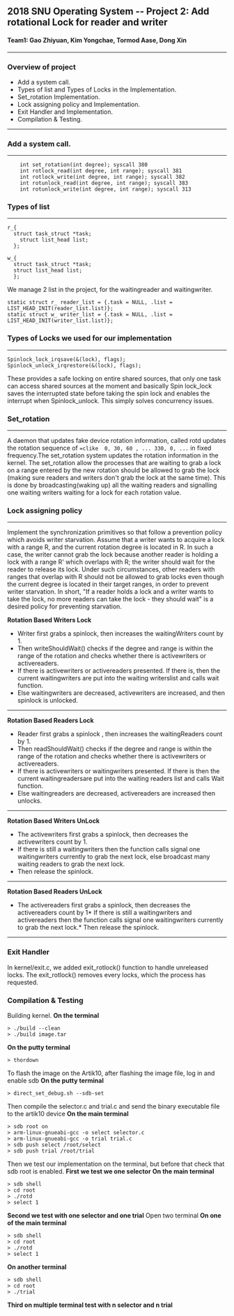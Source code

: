 ## 2018 SNU Operating System -- Project 2: Add rotational Lock for reader and writer

#### Team1: Gao Zhiyuan, Kim Yongchae, Tormod Aase, Dong Xin
---
### Overview of project
* Add a system call.
* Types of list and Types of Locks in the Implementation.
* Set_rotation Implementation.
* Lock assigning policy and Implementation.
* Exit Handler and Implementation.
* Compilation & Testing.
---
### Add a system call.
---
```=clike
    int set_rotation(int degree); syscall 380
    int rotlock_read(int degree, int range); syscall 381
    int rotlock_write(int degree, int range); syscall 382
    int rotunlock_read(int degree, int range); syscall 383
    int rotunlock_write(int degree, int range); syscall 313
```
### Types of list
---
```=clikestruct 
r_{  
  struct task_struct *task;  
    struct list_head list;  
  };
```
```=clikestruct 
w_{  
  struct task_struct *task;  
  struct list_head list;  
  };
```
We manage 2 list in the project, for the waitingreader and waitingwriter.
```=clike  
static struct r_ reader_list = {.task = NULL, .list = LIST_HEAD_INIT(reader_list.list)};    
static struct w_ writer_list = {.task = NULL, .list = LIST_HEAD_INIT(writer_list.list)};
```
### Types of Locks we used for our implementation
---
```=clike
Spinlock_lock_irqsave(&(lock), flags);
Spinlock_unlock_irqrestore(&(lock), flags);
```
These provides a safe locking on entire shared sources, that only one task can access shared sources at the moment and basically Spin lock_lock saves the interrupted state before taking the spin lock and enables the interrupt when Spinlock_unlock. This simply solves concurrency issues.

### Set_rotation
---
A daemon that updates fake device rotation information, called rotd updates the rotation sequence of ```=clike  0, 30, 60 , ... 330, 0, ...``` in fixed frequency.The set_rotation system updates the rotation information in the kernel. The set_rotation allow the processes that are waiting to grab a lock on a range entered by the new rotation should be allowed to grab the lock (making sure readers and writers don't grab the lock at the same time). This is done by broadcasting(waking up) all the waiting readers and signalling one waiting writers waiting for a lock for each rotation value.

### Lock assigning policy
---

Implement the synchronization primitives so that follow a prevention policy which avoids writer starvation. Assume that a writer wants to acquire a lock with a range R, and the current rotation degree is located in R. In such a case, the writer cannot grab the lock because another reader is holding a lock with a range R' which overlaps with R; the writer should wait for the reader to release its lock. Under such circumstances, other readers with ranges that overlap with R should not be allowed to grab locks even though the current degree is located in their target ranges, in order to prevent writer starvation. In short, "If a reader holds a lock and a writer wants to take the lock, no more readers can take the lock - they should wait" is a desired policy for preventing starvation.

**Rotation Based Writers Lock**
* Writer first grabs a spinlock, then increases the waitingWriters count by 1.
* Then writeShouldWait() checks if the degree and range is within the range of the rotation and checks whether there is activewriters or activereaders.
* If there is activewriters or activereaders presented. If there is, then the current waitingwriters are put into the waiting writerslist and calls wait function.
* Else waitingwriters are decreased, activewriters are increased, and then spinlock is unlocked.
---
**Rotation Based Readers Lock**
* Reader first grabs a spinlock , then increases the waitingReaders count by 1.
* Then readShouldWait() checks if the degree and range is within the range of the rotation and checks whether there is activewriters or activereaders.
* If there is activewriters or waitingwriters presented. If there is then the current waitingreadersare put into the waiting readers list and calls Wait function.
* Else waitingreaders are decreased, activereaders are increased then unlocks.
---
**Rotation Based Writers UnLock**
* The activewriters first grabs a spinlock, then decreases the activewriters count by 1.
* If there is still a waitingwriters then the function calls signal one waitingwriters currently to grab the next lock, else broadcast many waiting readers to grab the next lock.
* Then release the spinlock.
---
**Rotation Based Readers UnLock**
* The activereaders first grabs a spinlock, then decreases the activereaders count by 1* If there is still a waitingwriters and activereaders then the function calls signal one waitingwriters currently to grab the next lock.* Then release the spinlock.
---
### Exit Handler
In kernel/exit.c, we added exit_rotlock() function to handle unreleased locks. The exit_rotlock() removes every locks, which the process has requested.

### Compilation & Testing
Building kernel.
**On the terminal**
```=clike
> ./build --clean
> ./build image.tar
```
**On the putty terminal**
```=clike
> thordown
```
To flash the image on the Artik10, after flashing the image file, log in and enable sdb
**On the putty terminal**
```=clike
> direct_set_debug.sh --sdb-set
```
Then compile the selector.c and trial.c and send the binary executable file to the artik10 device
**On the main terminal**
```=clike
> sdb root on
> arm-linux-gnueabi-gcc -o select selector.c
> arm-linux-gnueabi-gcc -o trial trial.c
> sdb push select /root/select
> sdb push trial /root/trial
```
Then we test our implementation on the terminal, but before that check that sdb root is enabled.
**First we test we one selector**
**On the main terminal**
```=clike
> sdb shell
> cd root
> ./rotd
> select 1
```
**Second we test with one selector and one trial**
Open two terminal
**On one of the main terminal**
```=clike
> sdb shell
> cd root
> ./rotd
> select 1
```
**On another terminal**
```=clike
> sdb shell
> cd root
> ./trial
```
**Third on multiple terminal test with n selector and n trial**
